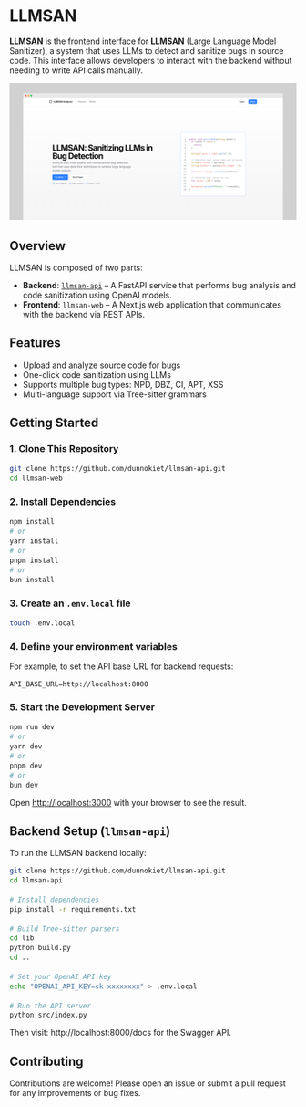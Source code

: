 # LLMSAN

**LLMSAN** is the frontend interface for **LLMSAN** (Large Language Model Sanitizer), a system that uses LLMs to detect and sanitize bugs in source code. This interface allows developers to interact with the backend without needing to write API calls manually.

![Demo Giao Diện](public/splash.png)

## Overview

LLMSAN is composed of two parts:

- **Backend**: [`llmsan-api`](https://github.com/dunnokiet/llmsan-api) – A FastAPI service that performs bug analysis and code sanitization using OpenAI models.
- **Frontend**: `llmsan-web` – A Next.js web application that communicates with the backend via REST APIs.

## Features

- Upload and analyze source code for bugs
- One-click code sanitization using LLMs
- Supports multiple bug types: NPD, DBZ, CI, APT, XSS
- Multi-language support via Tree-sitter grammars

## Getting Started

### 1. Clone This Repository

```bash
git clone https://github.com/dunnokiet/llmsan-api.git
cd llmsan-web
```

### 2. Install Dependencies

```bash
npm install
# or
yarn install
# or
pnpm install
# or
bun install
```

### 3. Create an `.env.local` file

```bash
touch .env.local
```

### 4. Define your environment variables

For example, to set the API base URL for backend requests:

```
API_BASE_URL=http://localhost:8000
```

### 5. Start the Development Server

```bash
npm run dev
# or
yarn dev
# or
pnpm dev
# or
bun dev
```

Open [http://localhost:3000](http://localhost:3000) with your browser to see the result.

## Backend Setup (`llmsan-api`)

To run the LLMSAN backend locally:

```bash
git clone https://github.com/dunnokiet/llmsan-api.git
cd llmsan-api

# Install dependencies
pip install -r requirements.txt

# Build Tree-sitter parsers
cd lib
python build.py
cd ..

# Set your OpenAI API key
echo "OPENAI_API_KEY=sk-xxxxxxxx" > .env.local

# Run the API server
python src/index.py
```

Then visit: http://localhost:8000/docs for the Swagger API.

## Contributing

Contributions are welcome! Please open an issue or submit a pull request for any improvements or bug fixes.
